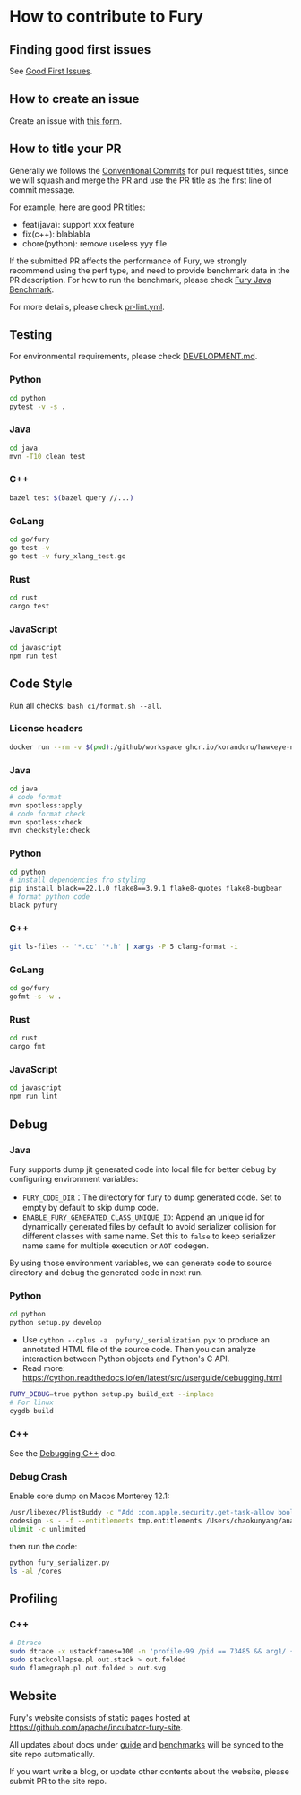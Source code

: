 # How to contribute to Fury

## Finding good first issues

See [Good First Issues](https://github.com/apache/incubator-fury/contribute).

## How to create an issue

Create an issue with [this form](https://github.com/apache/incubator-fury/issues/new/choose).

## How to title your PR

Generally we follows the [Conventional Commits](https://www.conventionalcommits.org/) for pull request titles, 
since we will squash and merge the PR and use the PR title as the first line of commit message.

For example, here are good PR titles:
- feat(java): support xxx feature
- fix(c++): blablabla
- chore(python): remove useless yyy file

If the submitted PR affects the performance of Fury, we strongly recommend using the perf type,
and need to provide benchmark data in the PR description. For how to run the benchmark,
please check [Fury Java Benchmark](https://github.com/apache/incubator-fury/blob/main/java/benchmark/README.md).

For more details, please check [pr-lint.yml](./.github/workflows/pr-lint.yml).

## Testing

For environmental requirements, please check [DEVELOPMENT.md](./docs/guide/DEVELOPMENT.md).

### Python

```bash
cd python
pytest -v -s .
```

### Java

```bash
cd java
mvn -T10 clean test
```

### C++

```bash
bazel test $(bazel query //...)
```

### GoLang

```bash
cd go/fury
go test -v
go test -v fury_xlang_test.go
```

### Rust

```bash
cd rust
cargo test
```

### JavaScript

```bash
cd javascript
npm run test
```

## Code Style

Run all checks: `bash ci/format.sh --all`.

### License headers

```bash
docker run --rm -v $(pwd):/github/workspace ghcr.io/korandoru/hawkeye-native:v3 format
```

### Java

```bash
cd java
# code format
mvn spotless:apply
# code format check
mvn spotless:check
mvn checkstyle:check
```

### Python

```bash
cd python
# install dependencies fro styling
pip install black==22.1.0 flake8==3.9.1 flake8-quotes flake8-bugbear
# format python code
black pyfury
```

### C++

```bash
git ls-files -- '*.cc' '*.h' | xargs -P 5 clang-format -i
```

### GoLang

```bash
cd go/fury
gofmt -s -w .
```

### Rust

```bash
cd rust
cargo fmt
```

### JavaScript

```bash
cd javascript
npm run lint
```

## Debug

### Java

Fury supports dump jit generated code into local file for better debug by configuring environment variables:

- `FURY_CODE_DIR`：The directory for fury to dump generated code. Set to empty by default to skip dump code.
- `ENABLE_FURY_GENERATED_CLASS_UNIQUE_ID`: Append an unique id for dynamically generated files by default to avoid serializer collision for different classes with same name. Set this to `false` to keep serializer name same for multiple execution or `AOT` codegen.

By using those environment variables, we can generate code to source directory and debug the generated code in next run.

### Python

```bash
cd python
python setup.py develop
```

* Use `cython --cplus -a  pyfury/_serialization.pyx` to produce an annotated HTML file of the source code. Then you can analyze interaction between Python objects and Python's C API.
* Read more: https://cython.readthedocs.io/en/latest/src/userguide/debugging.html

```bash
FURY_DEBUG=true python setup.py build_ext --inplace
# For linux
cygdb build
```

### C++

See the [Debugging C++](docs/cpp_debug.md) doc.

### Debug Crash

Enable core dump on Macos Monterey 12.1:

```bash
/usr/libexec/PlistBuddy -c "Add :com.apple.security.get-task-allow bool true" tmp.entitlements
codesign -s - -f --entitlements tmp.entitlements /Users/chaokunyang/anaconda3/envs/py3.8/bin/python
ulimit -c unlimited
```

then run the code:

```bash
python fury_serializer.py
ls -al /cores
```

## Profiling

### C++

```bash
# Dtrace
sudo dtrace -x ustackframes=100 -n 'profile-99 /pid == 73485 && arg1/ { @[ustack()] = count(); } tick-60s { exit(0); }' -o out.stack
sudo stackcollapse.pl out.stack > out.folded
sudo flamegraph.pl out.folded > out.svg
```

## Website

Fury's website consists of static pages hosted at https://github.com/apache/incubator-fury-site.

All updates about docs under [guide](docs/guide) and [benchmarks](docs/benchmarks) will be synced to the site repo automatically.

If you want write a blog, or update other contents about the website, please submit PR to the site repo.
